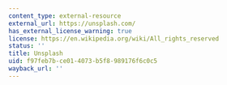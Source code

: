 ```yaml
---
content_type: external-resource
external_url: https://unsplash.com/
has_external_license_warning: true
license: https://en.wikipedia.org/wiki/All_rights_reserved
status: ''
title: Unsplash
uid: f97feb7b-ce01-4073-b5f8-989176f6c0c5
wayback_url: ''
---
```

